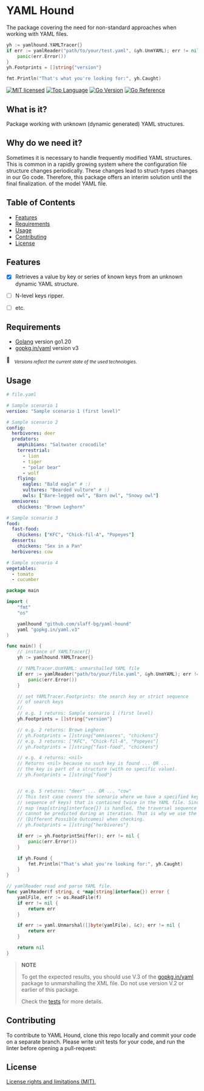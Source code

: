 # YAML Hound #
The package covering the need for non-standard approaches when working with YAML files.

```go
yh := yamlhound.YAMLTracer{}
if err := yamlReader("path/to/your/test.yaml", &yh.UnmYAML); err != nil {
    panic(err.Error())
}
yh.Footprints = []string{"version"}

fmt.Println("That's what you're looking for:", yh.Caught)
```


[![MIT licensed][shield-license]](#)
[![Top Language][top-language]](#)
[![Go Version][go-version]](#)
[![Go Reference](https://pkg.go.dev/badge/github.com/slaff-bg/yaml-hound.svg)](https://pkg.go.dev/github.com/slaff-bg/yaml-hound)


## What is it? ##

Package working with unknown (dynamic generated) YAML structures.


## Why do we need it? ##

Sometimes it is necessary to handle frequently modified YAML structures. This is common in a rapidly growing system where the configuration file structure changes periodically. These changes lead to struct-types changes in our Go code. Therefore, this package offers an interim solution until the final finalization. of the model YAML file.


## Table of Contents ##

* [Features](#features)
* [Requirements](#requirements)
* [Usage](#usage)
* [Contributing](#contributing)
* [License](#license)


## Features ##

- [X] Retrieves a value by key or series of known keys from an unknown dynamic YAML structure.
- [ ] N-level keys ripper.
- [ ] etc.


## Requirements ##

- [Golang](https://go.dev/dl/) version go1.20
- [gopkg.in/yaml](https://gopkg.in/yaml.v3) version v3

&#x1F4CC; &nbsp; *<sub>Versions reflect the current state of the used
technologies.</sub>*


## Usage ##

```yaml
# file.yaml

# Sample scenario 1
version: "Sample scenario 1 (first level)"

# Sample scenario 2
config:
  herbivores: deer
  predators:
    amphibians: "Saltwater crocodile"
    terrestrial:
      - lion
      - tiger
      - "polar bear"
      - wolf
    flying:
      eagles: "Bald eagle" # :)
      vultures: "Bearded vulture" # :)
      owls: ["Bare-legged owl", "Barn owl", "Snowy owl"]
  omnivores:
    chickens: "Brown Leghorn"

# Sample scenario 3
food:
  fast-food:
    chickens: ["KFC", "Chick-fil-A", "Popeyes"]
  desserts:
    chickens: "Sex in a Pan"
  herbivores: cow

# Sample scenario 4
vegetables:
  - tomato
  - cucumber

```

```go
package main

import (
	"fmt"
	"os"

	yamlhound "github.com/slaff-bg/yaml-hound"
	yaml "gopkg.in/yaml.v3"
)

func main() {
    // instance of YAMLTracer{}
	yh := yamlhound.YAMLTracer{}

    // YAMLTracer.UnmYAML: unmarshalled YAML file
	if err := yamlReader("path/to/your/file.yaml", &yh.UnmYAML); err != nil {
		panic(err.Error())
	}

    // set YAMLTracer.Footprints: the search key or strict sequence
    // of search keys
    // 
    // e.g. 1 returns: Sample scenario 1 (first level)
	yh.Footprints = []string{"version"}

    // e.g. 2 returns: Brown Leghorn
	// yh.Footprints = []string{"omnivores", "chickens"}
    // e.g. 3 returns: ["KFC", "Chick-fil-A", "Popeyes"]
	// yh.Footprints = []string{"fast-food", "chickens"}

    // e.g. 4 returns: <nil>
    // Returns <nil> because no such key is found ... OR ...
    // the key is part of a structure (with no specific value).
	// yh.Footprints = []string{"food"}


    // e.g. 5 returns: "deer" ... OR ... "cow"
    // This test case covers the scenario where we have a specified key (or
    // sequence of keys) that is contained twice in the YAML file. Since a
    // map (map[string]interface{}) is handled, the traversal sequence
    // cannot be predicted during an iteration. That is why we use the DPO
    // (Different Possible Outcomes) when checking.
	// yh.Footprints = []string{"herbivores"}

	if err := yh.FootprintSniffer(); err != nil {
		panic(err.Error())
	}

    if yh.Found {
	    fmt.Println("That's what you're looking for:", yh.Caught)
    }
}

// yamlReader read and parse YAML file.
func yamlReader(f string, c *map[string]interface{}) error {
	yamlFile, err := os.ReadFile(f)
	if err != nil {
		return err
	}

	if err := yaml.Unmarshal([]byte(yamlFile), &c); err != nil {
		return err
	}

	return nil
}
```


>__NOTE__
>
> To get the expected results, you should use V.3 of the
> [gopkg.in/yaml](https://gopkg.in/yaml.v3) package to unmarshalling the XML
> file. Do not use version V.2 or earlier of this package.
>
> Check the [tests](https://github.com/slaff-bg/yaml-hound/blob/main/yaml-hound_test.go) for more details.



## Contributing ##

To contribute to YAML Hound, clone this repo locally and commit your code on a separate branch. Please write unit tests for your code, and run the linter before opening a pull-request:


## License ##

[License rights and limitations (MIT).](https://github.com/slaff-bg/yaml-hound/blob/main/LICENSE)


[shield-license]: https://img.shields.io/github/license/slaff-bg/yaml-hound?style=flat&logo=github
[top-language]: https://img.shields.io/github/languages/top/slaff-bg/yaml-hound?style=flat&logo=github
[go-version]: https://img.shields.io/github/go-mod/go-version/slaff-bg/yaml-hound?style=flat&logo=github
[tag-latest]: https://img.shields.io/github/v/tag/slaff-bg/yaml-hound?style=flat&logo=github
[repo-syze]: https://img.shields.io/github/repo-size/slaff-bg/yaml-hound?style=flat&logo=github
[shield-coverage]: https://img.shields.io/badge/coverage-95.0%25-brightgreen.svg?style=flat&logo=github

